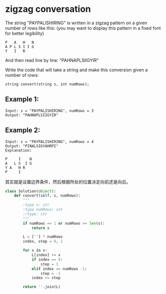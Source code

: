 # zigzag conversation

The string "PAYPALISHIRING" is written in a zigzag pattern on a given number of rows like this: (you may want to display this pattern in a fixed font for better legibility)
```
P   A   H   N
A P L S I I G
Y   I   R
```
And then read line by line: "PAHNAPLSIIGYIR"

Write the code that will take a string and make this conversion given a number of rows:
```
string convert(string s, int numRows);
```
## Example 1:
```
Input: s = "PAYPALISHIRING", numRows = 3
Output: "PAHNAPLSIIGYIR"
```
## Example 2:
```
Input: s = "PAYPALISHIRING", numRows = 4
Output: "PINALSIGYAHRPI"
Explanation:

P     I    N
A   L S  I G
Y A   H R
P     I
```

其实就是设置边界条件，然后根据所处的位置决定向前还是向后。

```python
class Solution(object):
    def convert(self, s, numRows):
        """
        :type s: str
        :type numRows: int
        :rtype: str
        """
        if numRows == 1 or numRows >= len(s):
            return s

        L = [''] * numRows
        index, step = 0, 1

        for x in s:
            L[index] += x
            if index == 0:
                step = 1
            elif index == numRows -1:
                step = -1
            index += step

        return ''.join(L)
```
